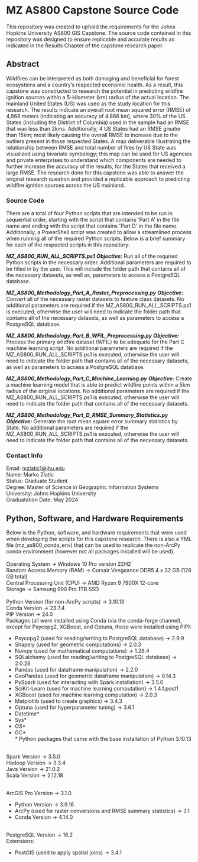 # MZ AS800 Capstone Source Code
This repository was created to uphold the requirements for the Johns Hopkins University AS800 GIS Capstone. The source code contained in this repository was designed to ensure replicable and accurate results as indicated in the Results Chapter of the capstone research paper.

## Abstract
Wildfires can be interpreted as both damaging and beneficial for forest ecosystems and a country’s respected economic health. As a result, this capstone was constructed to research the potential in predicting wildfire ignition sources within a 5-kilometer (km) radius of the actual location. The mainland United States (US) was used as the study location for this research. The results indicate an overall root mean squared error (RMSE) of 4,868 meters (indicating an accuracy of 4.868 km), where 30% of the US States (including the District of Columbia) used in the sample had an RMSE that was less than 2kms. Additionally, 4 US States had an RMSE greater than 15km; most likely causing the overall RMSE to increase due to the outliers present in those respected States. A map deliverable illustrating the relationship between RMSE and total number of fires by US State was visualized using bivariate symbology; this map can be used for US agencies and private enterprises to understand which components are needed to further increase the accuracy of the results, for the States that received a large RMSE. The research done for this capstone was able to answer the original research question and provided a replicable approach to predicting wildfire ignition sources across the US mainland. 

### Source Code
There are a total of four Python scripts that are intended to be run in sequential order, starting with the script that contains 'Part A' in the file name and ending with the script that contains 'Part D' in the file name. Additionally, a PowerShell script was created to allow a streamlined process when running all of the required Python scripts. Below is a brief summary for each of the respected scripts in this repository:

***MZ_AS800_RUN_ALL_SCRIPTS.ps1***
***Objective:*** Run all of the required Python scripts in the necessary order. Additional parameters are required to be filled in by the user. This will include the folder path that contains all of the necessary datasets, as well as, parameters to access a PostgreSQL database.

***MZ_AS800_Methodology_Part_A_Raster_Preprocessing.py***
***Objective:*** Convert all of the necessary raster datasets to feature class datasets. No additional parameters are required if the MZ_AS800_RUN_ALL_SCRIPTS.ps1 is executed, otherwise the user will need to indicate the folder path that contains all of the necessary datasets, as well as parameters to access a PostgreSQL database.

***MZ_AS800_Methodology_Part_B_WFIL_Preprocessing.py***
***Objective:*** Process the primary wildfire dataset (WFIL) to be adequate for the Part C machine learning script. No additional parameters are required if the MZ_AS800_RUN_ALL_SCRIPTS.ps1 is executed, otherwise the user will need to indicate the folder path that contains all of the necessary datasets, as well as parameters to access a PostgreSQL database.

***MZ_AS800_Methodology_Part_C_Machine_Learning.py***
***Objective:*** Create a machine learning model that is able to predict wildfire points within a 5km radius of the original locations. No additional parameters are required if the MZ_AS800_RUN_ALL_SCRIPTS.ps1 is executed, otherwise the user will need to indicate the folder path that contains all of the necessary datasets.

***MZ_AS800_Methodology_Part_D_RMSE_Summary_Statistics.py***
***Objective:*** Generate the root mean square error summary statistics by State. No additional parameters are required if the MZ_AS800_RUN_ALL_SCRIPTS.ps1 is executed, otherwise the user will need to indicate the folder path that contains all of the necessary datasets.

### Contact Info
Email: mzlatic1@jhu.edu<br />
Name: Marko Zlatic<br />
Status: Graduate Student<br />
Degree: Master of Science in Geographic Information Systems<br />
University: Johns Hopkins University<br />
Graduatation Date: May 2024<br />

## Python, Software, and Hardware Requirements
Below is the Python, software, and hardware requirements that were used when developing the scripts for this capstone research. There is also a YML file (mz_as800_conda_env) that can be used to replicate the non-ArcPy conda environment (however not all packages installed will be used).<br /><br />
Operating System -> Windows 10 Pro version 22H2<br />
Random Access Memory (RAM) -> Corsair Vengeance DDR5 4 x 32 GB (128 GB total)<br />
Central Processing Unit (CPU) -> AMD Ryzen 9 7900X 12-core<br />
Storage -> Samsung 990 Pro 1TB SSD<br /><br />
Python Version (for non-ArcPy scripts) -> 3.10.13<br />
	Conda Version -> 23.7.4<br />
PIP Version -> 24.0<br />
Packages (all were installed using Conda (via the conda-forge channel), except for Psycopg2, XGBoost, and Optuna, these were installed using PIP):<br />
-	Psycopg2 (used for reading/writing to PostgreSQL database) -> 2.9.9<br />
-	Shapely (used for geometric computations) -> 2.0.3<br />
-	Numpy (used for mathematical computations) -> 1.26.4<br />
-	SQLalchemy (used for reading/writing to PostgreSQL database) -> 2.0.28<br />
-	Pandas (used for dataframe manipulation) -> 2.2.0<br />
-	GeoPandas (used for geometric dataframe manipulation) -> 0.14.3<br />
-	PySpark (used for interacting with Spark installation) -> 3.5.0<br />
-	SciKit-Learn (used for machine learning computation) -> 1.4.1.post1<br />
-	XGBoost (used for machine learning computation) -> 2.0.3
-	Matplotlib (used to create graphics) -> 3.4.3<br />
-	Optuna (used for hyperparameter tuning) -> 3.6.1<br />
-	Datetime*<br />
-	Sys*<br />
-	OS*<br />
-	GC*<br />
	\* Python packages that came with the base installation of Python 3.10.13<br /><br />

Spark Version -> 3.5.0<br />
Hadoop Version -> 3.3.4<br />
Java Version -> 21.0.2<br />
Scala Version -> 2.12.18<br /><br />

ArcGIS Pro Version -> 3.1.0<br />
-	Python Version -> 3.9.16<br />
-	ArcPy (used for raster conversions and RMSE summary statistics) -> 3.1<br />
-	Conda Version -> 4.14.0<br /><br />
 
PostgreSQL Version -> 16.2<br />
	Extensions:<br />
-	PostGIS (used to apply spatial joins) -> 3.4.1<br />
